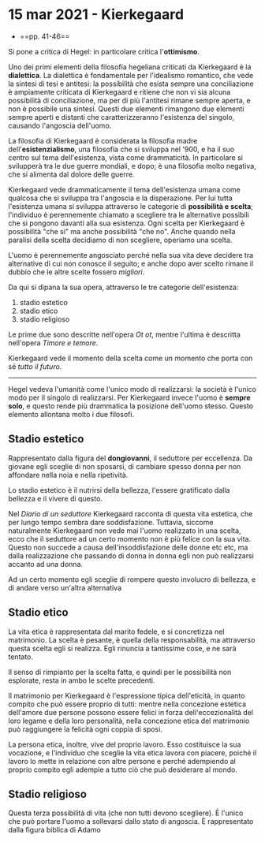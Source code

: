 # 15 mar 2021 - Kierkegaard
- ==pp. 41-46==

Si pone a critica di Hegel: in particolare critica l'**ottimismo**.

Uno dei primi elementi della filosofia hegeliana criticati da Kierkegaard è la **dialettica**. La dialettica è fondamentale per l'idealismo romantico, che vede la sintesi di tesi e antitesi: la possibilità che esista sempre una conciliazione è ampiamente criticata di Kierkegaard e ritiene che non vi sia alcuna possibilità di conciliazione, ma per di più l'antitesi rimane sempre aperta, e non è possibile una sintesi. Questi due elementi rimangono due elementi sempre aperti e distanti che caratterizzeranno l'esistenza del singolo, causando l'angoscia dell'uomo.

La filosofia di Kierkegaard è considerata la filosofia madre dell'**esistenzialismo**, una filosofia che si sviluppa nel '900, e ha il suo centro sul tema dell'esistenza, vista come drammaticità. In particolare si svilupperà tra le due guerre mondiali, e dopo; è una filosofia molto negativa, che si alimenta dal dolore delle guerre.

Kierkegaard vede drammaticamente il tema dell'esistenza umana come qualcosa che si sviluppa tra l'angoscia e la disperazione. Per lui tutta l'esistenza umana si sviluppa attraverso le categorie di **possibilità e scelta**; l'individuo è perennemente chiamato a scegliere tra le alternative possibili che si pongono davanti alla sua esistenza. Ogni scelta per Kierkegaard è possibilità "che sì" ma anche possibilità "che no".
Anche quando nella paralisi della scelta decidiamo di non scegliere, operiamo una scelta.

L'uomo è perennemente angosciato perché nella sua vita deve decidere tra alternative di cui non conosce il seguito; e anche dopo aver scelto rimane il dubbio che le altre scelte fossero _migliori_.

Da qui si dipana la sua opera, attraverso le tre categorie dell'esistenza:
1. stadio estetico
2. stadio etico
3. stadio religioso

Le prime due sono descritte nell'opera _Ot ot_, mentre l'ultima è descritta nell'opera _Timore e temore_.

Kierkegaard vede il momento della scelta come un momento che porta con sé _tutto il futuro_.

---

Hegel vedeva l'umanità come l'unico modo di realizzarsi: la società è l'unico modo per il singolo di realizzarsi.
Per Kierkegaard invece l'uomo è **sempre solo**, e questo rende più drammatica la posizione dell'uomo stesso.
Questo elemento allontana molto i due filosofi.

## Stadio estetico

Rappresentato dalla figura del **dongiovanni**, il seduttore per eccellenza. Da giovane egli sceglie di non sposarsi, di cambiare spesso donna per non affondare nella noia e nella ripetività.

Lo stadio estetico è il nutrirsi della bellezza, l'essere gratificato dalla bellezza e il vivere di questo.

Nel _Diario di un seduttore_ Kierkegaard racconta di questa vita estetica, che per lungo tempo sembra dare soddisfazione. Tuttavia, siccome naturalmente Kierkegaard non vede mai l'uomo realizzato in una scelta, ecco che il seduttore ad un certo momento non è più felice con la sua vita.
Questo non succede a causa dell'insoddisfazione delle donne etc etc, ma dalla realizzazione che passando di donna in donna egli non può realizzarsi accanto ad una donna.

Ad un certo momento egli sceglie di rompere questo involucro di bellezza, e di andare verso un'altra alternativa

## Stadio etico

La vita etica è rappresentata dal marito fedele, e si concretizza nel matrimonio.
La scelta è pesante, è quella della responsabilità, ma attraverso questa scelta egli si realizza.
Egli rinuncia a tantissime cose, e ne sarà tentato.

Il senso di rimpianto per la scelta fatta, e quindi per le possibilità non esplorate, resta in ambo le scelte precedenti.

Il matrimonio per Kierkegaard è l'espressione tipica dell'eticità, in quanto compito che può essere proprio di tutti: mentre nella concezione estetica dell'amore due persone possono essere felici in forza dell'eccezionalità del loro legame e della loro personalità, nella concezione etica del matrimonio può raggiungere la felicità ogni coppia di sposi.

La persona etica, inoltre, vive del proprio lavoro. Esso costituisce la sua vocazione, e l'individuo che sceglie la vita etica lavora con piacere, poiché il lavoro lo mette in relazione con altre persone e perché adempiendo al proprio compito egli adempie a tutto ciò che può desiderare al mondo.

## Stadio religioso

Questa terza possibilità di vita (che non tutti devono scegliere).
È l'unico che può portare l'uomo a sollevarsi dallo stato di angoscia.
È rappresentato dalla figura biblica di Adamo
